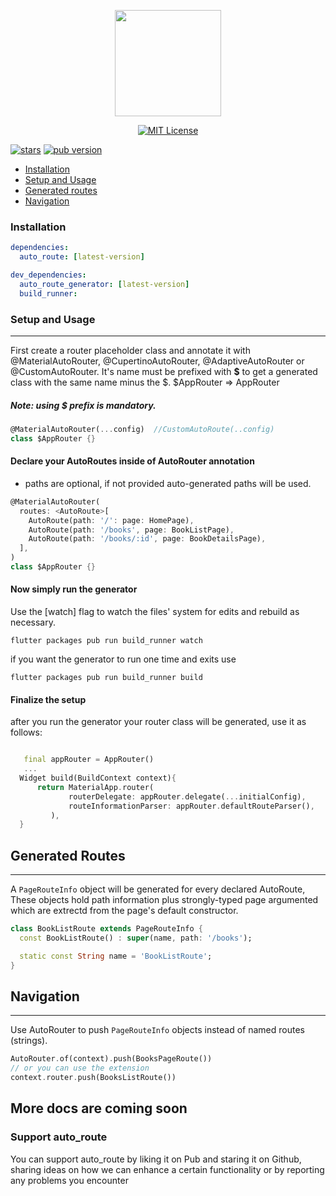 
<p align="center">
<img  src="https://raw.githubusercontent.com/Milad-Akarie/auto_route_library/nav2.0_support/art/auto_route_logo.svg" height="170">
</p>

<p align="center">
<a href="https://img.shields.io/badge/License-MIT-green"><img src="https://img.shields.io/badge/License-MIT-green" alt="MIT License"></a>

  <a href="https://github.com/Milad-Akarie/auto_route_library/stargazers"><img src="https://img.shields.io/github/stars/Milad-Akarie/auto_route_library?style=flat&logo=github&colorB=green&label=stars" alt="stars"></a>
  <a href="https://img.shields.io/badge/pub-1.0.0.beta.3-orange"><img src="https://img.shields.io/badge/pub-1.0.0.beta.2-orange" alt="pub version"></a>

  </p>

- [Installation](#installation)
- [Setup and Usage](#setup-and-usage)
- [Generated routes](#generated-routes)
- [Navigation](#navigation)

### Installation

```yaml
dependencies:
  auto_route: [latest-version]

dev_dependencies:
  auto_route_generator: [latest-version]
  build_runner:
```

### Setup and Usage

---

First create a router placeholder class and annotate it with @MaterialAutoRouter, @CupertinoAutoRouter, @AdaptiveAutoRouter or @CustomAutoRouter.
It's name must be prefixed with **\$** to get a generated class with the same name minus the $.
$AppRouter => AppRouter

##### Note: using \$ prefix is mandatory.

```dart
@MaterialAutoRouter(...config)  //CustomAutoRoute(..config)
class $AppRouter {}
```

#### Declare your AutoRoutes inside of AutoRouter annotation
* paths are optional, if not provided auto-generated paths will be used.
```dart
@MaterialAutoRouter(
  routes: <AutoRoute>[
    AutoRoute(path: '/': page: HomePage),
    AutoRoute(path: '/books', page: BookListPage),
    AutoRoute(path: '/books/:id', page: BookDetailsPage),
  ],
)
class $AppRouter {}
```

#### Now simply run the generator

Use the [watch] flag to watch the files' system for edits and rebuild as necessary.

```terminal
flutter packages pub run build_runner watch
```

if you want the generator to run one time and exits use

```terminal
flutter packages pub run build_runner build
```

#### Finalize the setup

after you run the generator your router class will be generated, use it as follows:
```dart

   final appRouter = AppRouter()
   ...
  Widget build(BuildContext context){
      return MaterialApp.router(
             routerDelegate: appRouter.delegate(...initialConfig),
             routeInformationParser: appRouter.defaultRouteParser(),
         ),
  }
```
## Generated Routes
---
 A `PageRouteInfo` object will be generated for every declared AutoRoute, These objects hold path information plus strongly-typed page argumented which are extrectd from the page's default constructor.
```dart
class BookListRoute extends PageRouteInfo {
  const BookListRoute() : super(name, path: '/books');

  static const String name = 'BookListRoute';
}
```


## Navigation
---
Use AutoRouter to push `PageRouteInfo` objects instead of named routes (strings).
```dart
AutoRouter.of(context).push(BooksPageRoute())
// or you can use the extension
context.router.push(BooksListRoute())
```

## More docs are coming soon

### Support auto_route
You can support auto_route by liking it on Pub and staring it on Github, sharing ideas on how we can enhance a certain functionality or by reporting any problems you encounter
